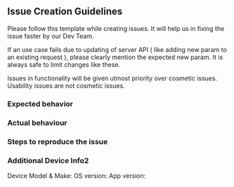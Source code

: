 
## Issue Creation Guidelines

Please follow this template while creating issues. It will help us in fixing the issue faster by our Dev Team.

If an use case fails due to updating of server API ( like adding new param to an existing request ), please clearly mention the expected new param. It is always safe to limit changes like these.

Issues in functionality will be given utmost priority over cosmetic issues. 
Usability issues are not cosmetic issues. 


### Expected behavior

### Actual behaviour

### Steps to reproduce the issue

### Additional Device Info2
Device Model & Make:
OS version:
App version:
